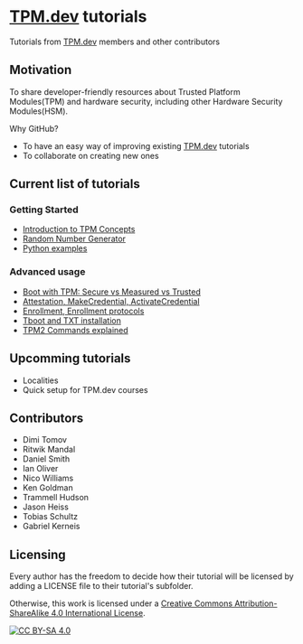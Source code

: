 # [TPM.dev] tutorials

Tutorials from [TPM.dev] members and other contributors

## Motivation

To share developer-friendly resources about Trusted Platform Modules(TPM) and hardware security, including other Hardware Security Modules(HSM).

Why GitHub?
- To have an easy way of improving existing [TPM.dev] tutorials
- To collaborate on creating new ones

## Current list of tutorials

### Getting Started

* [Introduction to TPM Concepts](Intro/README.md)
* [Random Number Generator](Random_Number_Generator/README.md)
* [Python examples](PythonExamples/README.md)

### Advanced usage

* [Boot with TPM: Secure vs Measured vs Trusted](Boot-with-TPM/README.md)
* [Attestation, MakeCredential, ActivateCredential](Attestation/README.md)
* [Enrollment, Enrollment protocols](Enrollment/README.md)
* [Tboot and TXT installation](TXT/start.md)
* [TPM2 Commands explained](TPM-Commands/)

## Upcomming tutorials

* Localities
* Quick setup for TPM.dev courses

## Contributors

* Dimi Tomov
* Ritwik Mandal
* Daniel Smith
* Ian Oliver
* Nico Williams
* Ken Goldman
* Trammell Hudson
* Jason Heiss
* Tobias Schultz
* Gabriel Kerneis

## Licensing

Every author has the freedom to decide how their tutorial will be licensed by adding a LICENSE file to their tutorial's subfolder.

Otherwise, this work is licensed under a [Creative Commons Attribution-ShareAlike 4.0 International License][cc-by-sa].

[![CC BY-SA 4.0][cc-by-sa-shield]][cc-by-sa]

[cc-by-sa]: http://creativecommons.org/licenses/by-sa/4.0/
[cc-by-sa-shield]: https://img.shields.io/badge/License-CC%20BY--SA%204.0-lightgrey.svg
[TPM.dev]: https://tpm.dev
